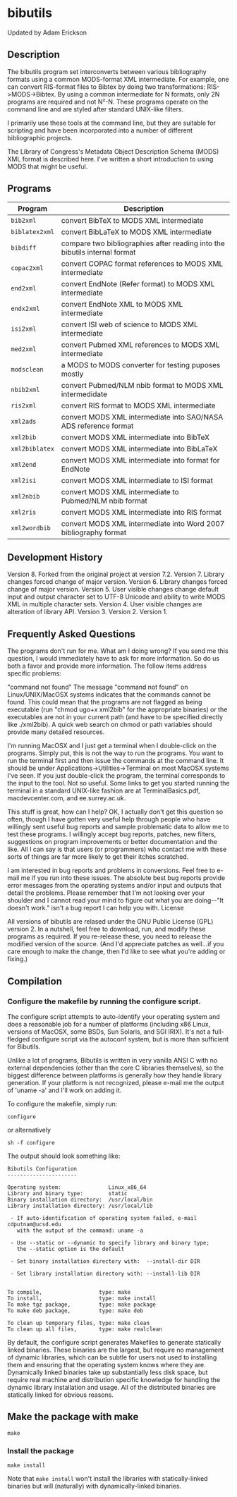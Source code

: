 # bibutils

Updated by Adam Erickson

## Description

The bibutils program set interconverts between various bibliography formats using a common MODS-format XML intermediate. For example, one can convert RIS-format files to Bibtex by doing two transformations: RIS->MODS->Bibtex. By using a common intermediate for N formats, only 2N programs are required and not N²-N. These programs operate on the command line and are styled after standard UNIX-like filters.

I primarily use these tools at the command line, but they are suitable for scripting and have been incorporated into a number of different bibliographic projects.

The Library of Congress's Metadata Object Description Schema (MODS) XML format is described here. I've written a short introduction to using MODS that might be useful.

## Programs

| Program         | Description                                                                    |
| --------------- | ------------------------------------------------------------------------------ |
| `bib2xml`       |    convert BibTeX to MODS XML intermediate                                     |
| `biblatex2xml`  |    convert BibLaTeX to MODS XML intermediate                                   |
| `bibdiff`       |    compare two bibliographies after reading into the bibutils internal format  |
| `copac2xml`     |    convert COPAC format references to MODS XML intermediate                    |
| `end2xml`       |    convert EndNote (Refer format) to MODS XML intermediate                     |
| `endx2xml`      |    convert EndNote XML to MODS XML intermediate                                |
| `isi2xml`       |    convert ISI web of science to MODS XML intermediate                         |
| `med2xml`       |    convert Pubmed XML references to MODS XML intermediate                      |
| `modsclean` 	  |    a MODS to MODS converter for testing puposes mostly                         |
| `nbib2xml`      |    convert Pubmed/NLM nbib format to MODS XML intermedidate                    |
| `ris2xml`       |    convert RIS format to MODS XML intermediate                                 |
| `xml2ads`       |    convert MODS XML intermediate into SAO/NASA ADS reference format            |
| `xml2bib`       |    convert MODS XML intermediate into BibTeX                                   |
| `xml2biblatex`  |    convert MODS XML intermediate into BibLaTeX                                 |
| `xml2end`       |    convert MODS XML intermediate into format for EndNote                       |
| `xml2isi`       |    convert MODS XML intermediate to ISI format                                 |
| `xml2nbib`      |    convert MODS XML intermediate to Pubmed/NLM nbib format                     |
| `xml2ris`       |    convert MODS XML intermediate into RIS format                               |
| `xml2wordbib`   |    convert MODS XML intermediate into Word 2007 bibliography format            |

## Development History

Version 8. Forked from the original project at version 7.2.
Version 7. Library changes forced change of major version.
Version 6. Library changes forced change of major version.
Version 5. User visible changes change default input and output character set to UTF-8 Unicode and ability to write MODS XML in multiple character sets.
Version 4. User visible changes are alteration of library API.
Version 3.
Version 2.
Version 1.

## Frequently Asked Questions

The programs don't run for me. What am I doing wrong? If you send me this question, I would immediately have to ask for more information. So do us both a favor and provide more information. The follow items address specific problems:

"command not found" The message "command not found" on Linux/UNIX/MacOSX systems indicates that the commands cannot be found. This could mean that the programs are not flagged as being executable (run "chmod ugo+x xml2bib" for the appropriate binaries) or the executables are not in your current path (and have to be specified directly like ./xml2bib). A quick web search on chmod or path variables should provide many detailed resources.

I'm running MacOSX and I just get a terminal when I double-click on the programs. Simply put, this is not the way to run the programs. You want to run the terminal first and then issue the commands at the command line. It should be under Applications->Utilities->Terminal on most MacOSX systems I've seen. If you just double-click the program, the terminal corresponds to the input to the tool. Not so useful. Some links to get you started running the terminal in a standard UNIX-like fashion are at TerminalBasics.pdf, macdevcenter.com, and ee.surrey.ac.uk.

This stuff is great, how can I help? OK, I actually don't get this question so often, though I have gotten very useful help through people who have willingly sent useful bug reports and sample problematic data to allow me to test these programs. I willingly accept bug reports, patches, new filters, suggestions on program improvements or better documentation and the like. All I can say is that users (or programmers) who contact me with these sorts of things are far more likely to get their itches scratched.

I am interested in bug reports and problems in conversions. Feel free to e-mail me if you run into these issues. The absolute best bug reports provide error messages from the operating systems and/or input and outputs that detail the problems. Please remember that I'm not looking over your shoulder and I cannot read your mind to figure out what you are doing--"It doesn't work." isn't a bug report I can help you with.
License

All versions of bibutils are relased under the GNU Public License (GPL) version 2. In a nutshell, feel free to download, run, and modify these programs as required. If you re-release these, you need to release the modified version of the source. (And I'd appreciate patches as well...if you care enough to make the change, then I'd like to see what you're adding or fixing.)

## Compilation

### Configure the makefile by running the configure script.

The configure script attempts to auto-identify your operating system
and does a reasonable job for a number of platforms (including x86 Linux,
versions of MacOSX, some BSDs, Sun Solaris, and SGI IRIX).  It's not a 
full-fledged configure script via the autoconf system, but is more than 
sufficient for Bibutils.

Unlike a lot of programs, Bibutils is written in very vanilla ANSI C
with no external dependencies (other than the core C libraries themselves),
so the biggest difference between platforms is generally how they
handle library generation.  If your platform is not recognized, please
e-mail me the output of 'uname -a' and I'll work on adding it.

To configure the makefile, simply run:

```shell
configure
```

or alternatively

```shell
sh -f configure
```

The output should look something like:

```shell
Bibutils Configuration
----------------------

Operating system:               Linux_x86_64
Library and binary type:        static
Binary installation directory:  /usr/local/bin
Library installation directory: /usr/local/lib

 - If auto-identification of operating system failed, e-mail cdputnam@ucsd.edu
   with the output of the command: uname -a

 - Use --static or --dynamic to specify library and binary type;
   the --static option is the default

 - Set binary installation directory with:  --install-dir DIR

 - Set library installation directory with: --install-lib DIR


To compile,                  type: make
To install,                  type: make install
To make tgz package,         type: make package
To make deb package,         type: make deb

To clean up temporary files, type: make clean
To clean up all files,       type: make realclean
```

By default, the configure script generates Makefiles to generate statically
linked binaries.  These binaries are the largest, but require no management of
dynamic libraries, which can be subtle for users not used to installing
them and ensuring that the operating system knows where they are.
Dynamically linked binaries take up substantially less disk space, but require
real machine and distribution specific knowledge for handling the dynamic
library installation and usage.  All of the distributed binaries are statically
linked for obvious reasons.

## Make the package with make

```shell
make
```

### Install the package

```shell
make install
```

Note that `make install` won't install the libraries with statically-linked binaries but will (naturally) with dynamically-linked binaries.

